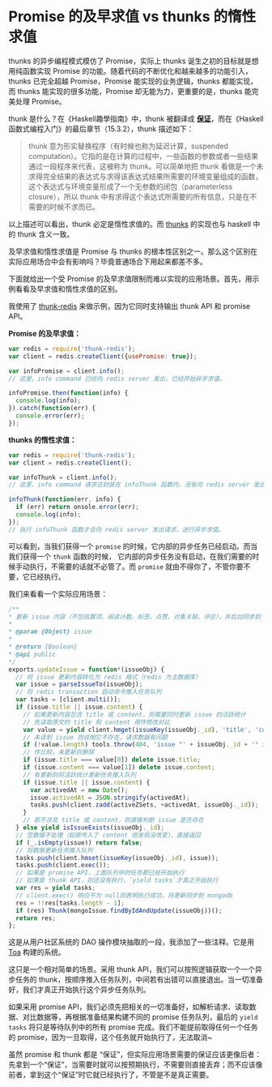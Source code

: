 Promise 的及早求值 vs thunks 的惰性求值
====
thunks 的异步编程模式模仿了 Promise，实际上 thunks 诞生之初的目标就是想用纯函数实现 Promise 的功能。随着代码的不断优化和越来越多的功能引入，thunks 已完全超越 Promise，Promise 能实现的业务逻辑，thunks 都能实现，而 thunks 能实现的很多功能，Promise 却无能为力，更重要的是，thunks 能完美处理 Promise。

thunk 是什么？在《Haskell趣學指南》中，thunk 被翻译成 [**保证**](http://learnyouahaskell-zh-tw.csie.org/zh-cn/input-and-output.html)，而在《Haskell 函数式编程入门》的最后章节（15.3.2），thunk 描述如下：
> thunk 意为形实替换程序（有时候也称为延迟计算，suspended computation）。它指的是在计算的过程中，一些函数的参数或者一些结果通过一段程序来代表，这被称为 thunk。可以简单地把 thunk 看做是一个未求得完全结果的表达式与求得该表达式结果所需要的环境变量组成的函数，这个表达式与环境变量形成了一个无参数的闭包（parameterless closure），所以 thunk 中有求得这个表达式所需要的所有信息，只是在不需要的时候不求而已。

以上描述可以看出，thunk 必定是惰性求值的。而 [thunks](https://github.com/thunks/thunks) 的实现也与 haskell 中的 thunk 含义一致。

及早求值和惰性求值是 Promise 与 thunks 的根本性区别之一。那么这个区别在实际应用场合中会有影响吗？毕竟普通场合下用起来都差不多。

下面就给出一个受 Promise 的及早求值限制而难以实现的应用场景。首先，用示例看看及早求值和惰性求值的区别。

我使用了 [thunk-redis](https://github.com/thunks/thunk-redis) 来做示例，因为它同时支持输出 thunk API 和 promise API。

**Promise 的及早求值：**
```js
var redis = require('thunk-redis');
var client = redis.createClient({usePromise: true});

var infoPromise = client.info();
// 这里，info command 已经向 redis server 发出，已经开始异步求值。

infoPromise.then(function(info) {
  console.log(info);
}).catch(function(err) {
  console.error(err);
});
```

**thunks 的惰性求值：**
```js
var redis = require('thunk-redis');
var client = redis.createClient();

var infoThunk = client.info();
// 这里，info command 请求还封装在 infoThunk 函数内，没有向 redis server 发出请求。

infoThunk(function(err, info) {
  if (err) return onsole.error(err);
  console.log(info);
});
// 执行 infoThunk 函数才会向 redis server 发出请求，进行异步求值。
```

可以看到，当我们获得一个 `promise` 的时候，它内部的异步任务已经启动。而当我们获得一个 `thunk` 函数的时候，
它内部的异步任务没有启动，在我们需要的时候手动执行，不需要的话就不必管了。而 `promise` 就由不得你了，不管你要不要，它已经执行。

我们来看看一个实际应用场景：

```js
/**
* 更新 issue 内容（不包括置顶、阅读计数、标签、点赞、对象关联、评论），并后台同步到 mongodb
*
* @param {Object} issue
*
* @return {Boolean}
* @api public
*/
exports.updateIssue = function*(issueObj) {
  // 将 issue 更新内容转化为 redis 格式（redis 为主数据库）
  var issue = parseIssueTo(issueObj);
  // 将 redis transaction 启动命令推入任务队列
  var tasks = [client.multi()];
  if (issue.title || issue.content) {
    // 如果更新内容包含 title 或 content，则需要同时更新 issue 的活跃统计
    // 先读取原文的 title 和 content 用作修改对比
    var value = yield client.hmget(issueKey(issueObj._id), 'title', 'content');
    // 未读到 issue 则说明它不存在，请求数据有问题
    if (!value.length) tools.throw(404, 'issue "' + issueObj._id + '" is not exist');
    // 作比较，未更新则删除
    if (issue.title === value[0]) delete issue.title;
    if (issue.content === value[1]) delete issue.content;
    // 有更新则将活跃统计更新任务推入队列
    if (issue.title || issue.content) {
      var activedAt = new Date();
      issue.activedAt = JSON.stringify(activedAt);
      tasks.push(client.zadd(activeZSets, +activedAt, issueObj._id));
    }
    // 若不涉及 title 或 content，则直接判断 issue 是否存在
  } else yield isIssueExists(issueObj._id);
  // 空数据不处理（如原传入了 content 但发现没改变），直接返回
  if (_.isEmpty(issue)) return false;
  // 将数据更新任务推入队列
  tasks.push(client.hmset(issueKey(issueObj._id), issue));
  tasks.push(client.exec());
  // 如果是 promise API，上面队列中的任务都已经开始执行
  // 如果是 thunk API，则还没有执行，`yield tasks`才真正开始执行
  var res = yield tasks;
  // client.exec() 响应不为 null则表明执行成功，将更新同步到 mongodb
  res = !!res[tasks.length - 1];
  if (res) Thunk(mongoIssue.findByIdAndUpdate(issueObj))();
  return res;
};
```
这是从用户社区系统的 DAO 操作模块抽取的一段，我添加了一些注释。它是用 [Toa](https://github.com/toajs/toa) 构建的系统。

这只是一个相对简单的场景。采用 thunk API，我们可以按照逻辑获取一个一个异步任务的 thunk，按顺序推入任务队列，中间若有出错可以直接退出。当一切准备好，我们才真正开始执行这个异步任务队列。

如果采用 promise API，我们必须先把相关的一切准备好，如解析请求、读取数据、对比数据等，再根据准备结果构建不同的 promise 任务队列，最后的 `yield tasks` 将只是等待队列中的所有 promise 完成。我们不能提前取得任何一个任务的 promise，因为一旦取得，这个任务就开始执行了，无法取消~

虽然 promise 和 thunk 都是 “保证”，但实际应用场景需要的保证应该更像后者：先拿到一个“保证”，当需要时就可以按预期执行，不需要则直接丢弃；而不应该像前者，拿到这个“保证”时它就已经执行了，不管是不是真正需要。
